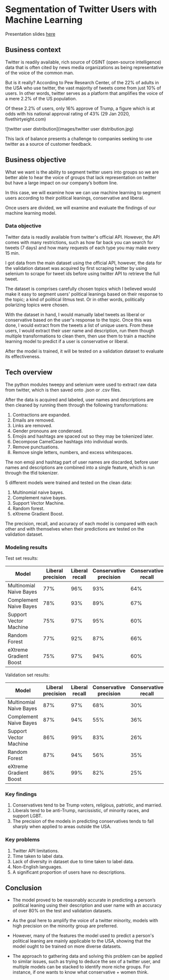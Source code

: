 # Segmentation of Twitter Users with Machine Learning

Presentation slides [here](presentation.pdf)

## Business context

Twitter is readily available, rich source of OSINT (open-source intelligence) data that is often cited by news media organizations as being representative of the voice of the common man.

But is it really? According to Pew Research Center, of the 22% of adults in the USA who use twitter, the vast majority of tweets come from just 10% of users. In other words, twitter serves as a platform that amplifies the voice of a mere 2.2% of the US population.

Of these 2.2% of users, only 16% approve of Trump, a figure which is at odds with his national approval rating of 43% (29 Jan 2020, fivethirtyeight.com)

![twitter user distribution](images/twitter user distribution.jpg)

This lack of balance presents a challenge to companies seeking to use twitter as a source of customer feedback.

## Business objective

What we want is the ability to segment twitter users into groups so we are better able to hear the voice of groups that lack representation on twitter but have a large impact on our company’s bottom line.

In this case, we will examine how we can use machine learning to segment users according to their political leanings, conservative and liberal.

Once users are divided, we will examine and evaluate the findings of our machine learning model.

### Data objective

Twitter data is readily available from twitter's official API. However, the API comes with many restrictions, such as how far back you can search for tweets (7 days) and how many requests of each type you may make every 15 min.

I got data from the main dataset using the official API, however, the data for the validation dataset was acquired by first scraping twitter by using selenium to scrape for tweet ids before using twitter API to retrieve the full tweet.

The dataset is comprises carefully chosen topics which I believed would make it easy to segment users' political leanings based on their response to the topic; a kind of political litmus test. Or in other words, politically polarizing topics were chosen.

With the dataset in hand, I would manually label tweets as liberal or conservative based on the user's response to the topic. Once this was done, I would extract from the tweets a list of unique users. From these users, I would extract their user name and description, run them though multiple transformations to clean them, then use them to train a machine learning model to predict if a user is conservative or liberal.

After the model is trained, it will be tested on a validation dataset to evaluate its effectiveness.

## Tech overview

The python modules tweepy and selenium were used to extract raw data from twitter, which is then saved onto .json or .csv files.

After the data is acquired and labeled, user names and descriptions are then cleaned by running them through the following transformations:
1. Contractions are expanded.
2. Emails are removed.
3. Links are removed.
4. Gender pronouns are condensed.
5. Emojis and hashtags are spaced out so they may be tokenized later.
6. Decompose CamelCase hashtags into individual words.
7. Remove punctuations.
8. Remove single letters, numbers, and excess whitespaces.

The non emoji and hashtag part of user names are discarded, before user names and descriptions are combined into a single feature, which is run through the tfid tokenizer.

5 different models were trained and tested on the clean data:
1. Multinomial naive bayes.
2. Complement naive bayes.
3. Support Vector Machine.
4. Random forest.
5. eXtreme Gradient Boost.

The precision, recall, and accuracy of each model is compared with each other and with themselves when their predictions are tested on the validation dataset.

### Modeling results

Test set results:

| Model | Liberal precision | Liberal recall | Conservative precision | Conservative recall | Accuracy |
| ------ | ------ | ------ | ------ | ------ | ------ |
| Multinomial Naive Bayes | 77% | 96% | 93% | 64% | 82% |
| Complement Naive Bayes | 78% | 93% | 89% | 67% | 82% |
| Support Vector Machine | 75% | 97% | 95% | 60% | 81% |
| Random Forest | 77% | 92% | 87% | 66% | 80% |
| eXtreme Gradient Boost | 75% | 97% | 94% | 60% | 81% |

Validation set results:

| Model | Liberal precision | Liberal recall | Conservative precision | Conservative recall | Accuracy |
| ------ | ------ | ------ | ------ | ------ | ------ |
| Multinomial Naive Bayes | 87% | 97% | 68% | 30% | 85% |
| Complement Naive Bayes | 87% | 94% | 55% | 36% | 84% |
| Support Vector Machine | 86% | 99% | 83% | 26% | 86% |
| Random Forest | 87% | 94% | 56% | 35% | 84% |
| eXtreme Gradient Boost | 86% | 99% | 82% | 25% | 86% |

### Key findings

1. Conservatives tend to be Trump voters, religious, patriotic, and married.
2. Liberals tend to be anti-Trump, narcissistic, of minority races, and support LGBT.
3. The precision of the models in predicting conservatives tends to fall sharply when applied to areas outside the USA.

### Key problems

1. Twitter API limitations.
2. Time taken to label data.
3. Lack of diversity in dataset due to time taken to label data.
4. Non-English languages.
5. A significant proportion of users have no descriptions.

## Conclusion

- The model proved to be reasonably accurate in predicting a person’s political leaning using their
description and user name with an accuracy of over 80% on the test and validation datasets.

- As the goal here to amplify the voice of a twitter minority, models with high precision on the minority group are preferred.

- However, many of the features the model used to predict a person's political leaning are mainly applicable to the USA, showing that the model ought to be trained on more diverse datasets.

- The approach to gathering data and solving this problem can be applied to similar issues, such as trying to deduce the sex of a twitter user, and multiple models can be stacked to identify more niche groups. For instance, if one wants to know what conservative + women think.
